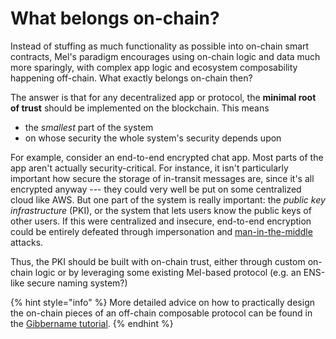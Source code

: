 # What belongs on-chain?

Instead of stuffing as much functionality as possible into on-chain smart contracts, Mel's paradigm encourages using on-chain logic and data much more sparingly, with complex app logic and ecosystem composability happening off-chain. What exactly belongs on-chain then?&#x20;

The answer is that for any decentralized app or protocol, the **minimal root of trust** should be implemented on the blockchain. This means

* the _smallest_ part of the system
* on whose security the whole system's security depends upon

For example, consider an end-to-end encrypted chat app. Most parts of the app aren't actually security-critical. For instance, it isn't particularly important how secure the storage of in-transit messages are, since it's all encrypted anyway --- they could very well be put on some centralized cloud like AWS. But one part of the system is really important: the _public key infrastructure_ (PKI), or the system that lets users know the public keys of other users. If this were centralized and insecure, end-to-end encryption could be entirely defeated through impersonation and [man-in-the-middle](https://en.m.wikipedia.org/wiki/Man-in-the-middle\_attack) attacks.

Thus, the PKI should be built with on-chain trust, either through custom on-chain logic or by leveraging some existing Mel-based protocol (e.g. an ENS-like secure naming system?)

{% hint style="info" %}
More detailed advice on how to practically design the on-chain pieces of an off-chain composable protocol can be found in the [Gibbername tutorial](../developer-guides/gibbername/design.md).&#x20;
{% endhint %}
